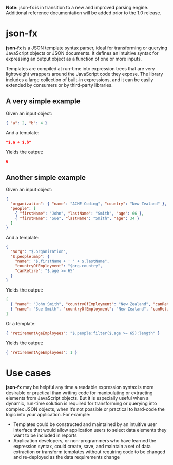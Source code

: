 **Note:** json-fx is in transition to a new and improved parsing engine. Additional reference documentation will be added prior to the 1.0 release.

# json-fx
**json-fx** is a JSON template syntax parser, ideal for transforming or querying JavaScript objects or JSON documents. It defines an intuitive syntax for expressing an output object as a function of one or more inputs.

Templates are compiled at run-time into expression trees that are very lightweight wrappers around the JavaScript code they expose. The library includes a large collection of built-in expressions, and it can be easily extended by consumers or by third-party libraries.

## A very simple example

Given an input object:
```json
{ "a": 2, "b": 4 }
```
And a template:
```json
"$.a + $.b"
```
Yields the output:
```json
6
```
## Another simple example

Given an input object:
```json
{
  "organization": { "name": "ACME Coding", "country": "New Zealand" },
  "people": [
    { "firstName": "John", "lastName": "Smith", "age": 66 },
    { "firstName": "Sue", "lastName": "Smith", "age": 34 }
  ]
}
```
And a template:
```json
{
  "$org": "$.organization",
  "$.people:map": {
    "name": "$.firstName + ' ' + $.lastName",
    "countryOfEmployment": "$org.country",
    "canRetire": "$.age >= 65"
  }
}
```
Yields the output:
```json
[
  { "name": "John Smith", "countryOfEmployment": "New Zealand", "canRetire": true },
  { "name": "Sue Smith", "countryOfEmployment": "New Zealand", "canRetire": false }
]
```
Or a template:
```json
{ "retirementAgeEmployees": "$.people:filter($.age >= 65):length" }
```
Yields the output:
```json
{ "retirementAgeEmployees": 1 }
```
# Use cases

**json-fx** may be helpful any time a readable expression syntax is more desirable or practical than writing code for manipulating or extracting elements from JavaScript objects. But it is especially useful when a dynamic, run-time solution is required for transforming or querying into complex JSON objects, when it’s not possible or practical to hard-code the logic into your application. For example:


- Templates could be constructed and maintained by an intuitive user interface that would allow application users to select data elements they want to be included in reports
- Application developers, or non-programmers who have learned the expression syntax, could create, save, and maintain a set of data extraction or transform templates without requiring code to be changed and re-deployed as the data requirements change
